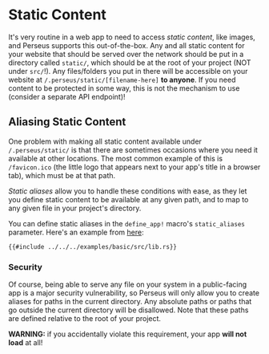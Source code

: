 # Static Content

It's very routine in a web app to need to access *static content*, like images, and Perseus supports this out-of-the-box. Any and all static content for your website that should be served over the network should be put in a directory called `static/`, which should be at the root of your project (NOT under `src/`!). Any files/folders you put in there will be accessible on your website at `/.perseus/static/[filename-here]` **to anyone**. If you need content to be protected in some way, this is not the mechanism to use (consider a separate API endpoint)!

## Aliasing Static Content

One problem with making all static content available under `/.perseus/static/`  is that there are sometimes occasions where you need it available at other locations. The most common example of this is `/favicon.ico` (the little logo that appears next to your app's title in a browser tab), which must be at that path.

*Static aliases* allow you to handle these conditions with ease, as they let you define static content to be available at any given path, and to map to any given file in your project's directory.

You can define static aliases in the `define_app!` macro's `static_aliases` parameter. Here's an example from [here](https://github.com/arctic-hen7/perseus/blob/main/examples/basic/src/lib.rs):

```rust,no_run,no_playground
{{#include ../../../examples/basic/src/lib.rs}}
```

### Security

Of course, being able to serve any file on your system in a public-facing app is a major security vulnerability, so Perseus will only allow you to create aliases for paths in the current directory. Any absolute paths or paths that go outside the current directory will be disallowed. Note that these paths are defined relative to the root of your project.

**WARNING:** if you accidentally violate this requirement, your app **will not load** at all!
